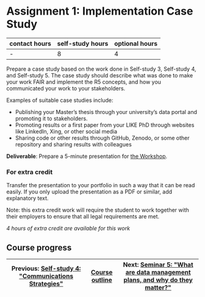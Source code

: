 # Assignment 1: Implementation Case Study

| contact hours | self-study hours | optional hours |
|---|---|---|
| - | 8 | 4 |

Prepare a case study based on the work done in Self-study 3, Self-study 4, and Self-study 5. The case study should describe what was done to make your work FAIR and implement the R5 concepts, and how you communicated your work to your stakeholders.

Examples of suitable case studies include:
- Publishing your Master’s thesis through your university’s data portal and promoting it to stakeholders.
- Promoting results or a first paper from your LIKE PhD through websites like LinkedIn, Xing, or other social media
- Sharing code or other results through GitHub, Zenodo, or some other repository and sharing results with colleagues

__Deliverable__: Prepare a 5-minute presentation for [the Workshop](../12_workshop1/readme.md).

### For extra credit
Transfer the presentation to your portfolio in such a way that it can be read easily. If you only upload the presentation as a PDF or similar, add explanatory text.

Note: this extra credit work will require the student to work together with their employers to ensure that all legal requirements are met.

_4 hours of extra credit are available for this work_


## Course progress
| Previous: [Self-study 4: "Communications Strategies"](../08_selfstudy4/readme.md) | [Course outline](../readme.md#course-outline) | Next: [Seminar 5: "What are data management plans, and why do they matter?"](../10_seminar5/readme.md) |
|---|---|---|
